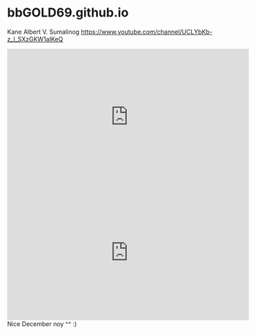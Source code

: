 # bbGOLD69.github.io
Kane Albert V. Sumalinog
https://www.youtube.com/channel/UCLYbKb-z_l_SXzGKW1aIKeQ
<iframe width="560" height="315" src="https://www.youtube.com/embed/MMLswwGFOn0?si=l_7GtJtjjRDgvuV_" title="YouTube video player" frameborder="0" allow="accelerometer; autoplay; clipboard-write; encrypted-media; gyroscope; picture-in-picture; web-share" allowfullscreen></iframe>
<iframe width="560" height="315" src="https://www.youtube.com/embed/KRtvCCDbLgQ?si=MJb1oEalBQoVX0cy" title="YouTube video player" frameborder="0" allow="accelerometer; autoplay; clipboard-write; encrypted-media; gyroscope; picture-in-picture; web-share" allowfullscreen></iframe>
Nice December noy ^^ :)
